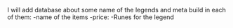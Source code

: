 I will add database about some name of the legends and meta build in each of them:
    -name of the items
    -price:
    -Runes for the legend